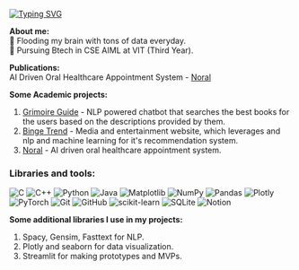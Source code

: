 <a href="https://git.io/typing-svg"><img src="https://readme-typing-svg.demolab.com?font=Fira+Code&pause=1000&width=435&lines=Hello+%3A);I'm+Aditya+Pradhan" alt="Typing SVG" /></a>

**About me:**  
:beginner: Flooding my brain with tons of data everyday.  
:dart: Pursuing Btech in CSE AIML at VIT (Third Year).

**Publications:**  
AI Driven Oral Healthcare Appointment System - [Noral](https://ijircce.com/admin/main/storage/app/pdf/7rUnXm1zcnu4s05s07tYOWFS5XqLAnj3H2MgEP1P.pdf)

**Some Academic projects:**  
1. [Grimoire Guide](https://github.com/adityapradhan202/Grimoire-Guide) - NLP powered chatbot that searches the best books for the users based on the descriptions provided by them.
2. [Binge Trend](https://github.com/adityapradhan202/Binge-Trend) - Media and entertainment website, which leverages and nlp and machine learning for it's recommendation system.
3. [Noral](https://github.com/adityapradhan202/Noral) - AI driven oral healthcare appointment system.

### Libraries and tools:
![C](https://img.shields.io/badge/c-%2300599C.svg?style=for-the-badge&logo=c&logoColor=white) ![C++](https://img.shields.io/badge/c++-%2300599C.svg?style=for-the-badge&logo=c%2B%2B&logoColor=white) ![Python](https://img.shields.io/badge/python-3670A0?style=for-the-badge&logo=python&logoColor=ffdd54) ![Java](https://img.shields.io/badge/java-%23ED8B00.svg?style=for-the-badge&logo=openjdk&logoColor=white) ![Matplotlib](https://img.shields.io/badge/Matplotlib-%23ffffff.svg?style=for-the-badge&logo=Matplotlib&logoColor=black) ![NumPy](https://img.shields.io/badge/numpy-%23013243.svg?style=for-the-badge&logo=numpy&logoColor=white) ![Pandas](https://img.shields.io/badge/pandas-%23150458.svg?style=for-the-badge&logo=pandas&logoColor=white) ![Plotly](https://img.shields.io/badge/Plotly-%233F4F75.svg?style=for-the-badge&logo=plotly&logoColor=white) ![PyTorch](https://img.shields.io/badge/PyTorch-%23EE4C2C.svg?style=for-the-badge&logo=PyTorch&logoColor=white) ![Git](https://img.shields.io/badge/git-%23F05033.svg?style=for-the-badge&logo=git&logoColor=white) ![GitHub](https://img.shields.io/badge/github-%23121011.svg?style=for-the-badge&logo=github&logoColor=white) ![scikit-learn](https://img.shields.io/badge/scikit--learn-%23F7931E.svg?style=for-the-badge&logo=scikit-learn&logoColor=white) ![SQLite](https://img.shields.io/badge/sqlite-%2307405e.svg?style=for-the-badge&logo=sqlite&logoColor=white) ![Notion](https://img.shields.io/badge/Notion-%23000000.svg?style=for-the-badge&logo=notion&logoColor=white)  

**Some additional libraries I use in my projects:**
1. Spacy, Gensim, Fasttext for NLP.
2. Plotly and seaborn for data visualization.
3. Streamlit for making prototypes and MVPs.
